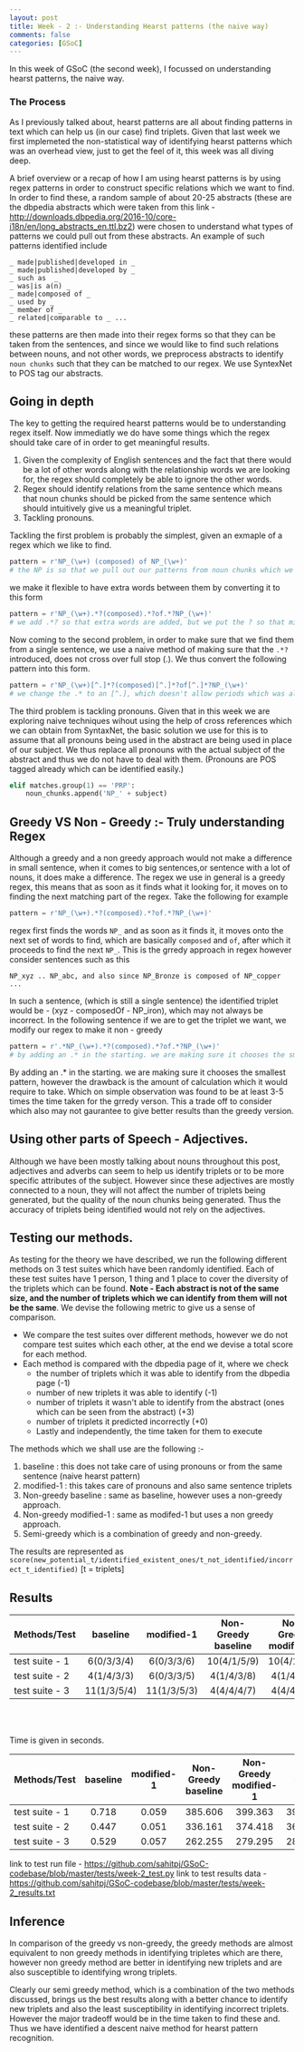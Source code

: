 ```yaml
---
layout: post
title: Week - 2 :- Understanding Hearst patterns (the naive way)
comments: false
categories: [GSoC]
---
```


In this week of GSoC (the second week), I focussed on understanding hearst patterns, the naive way. 

### The Process

As I previously talked about, hearst patterns are all about finding patterns in text which can help us (in our case) find triplets. Given that last week we first implemeted the non-statistical way of identifying hearst patterns which was an overhead view, just to get the feel of it, this week was all diving deep. 

A brief overview or a recap of how I am using hearst patterns is by using regex patterns in order to construct specific relations which we want to find. In order to find these, a random sample of about 20-25 abstracts (these are the dbpedia abstracts which were taken from this link - http://downloads.dbpedia.org/2016-10/core-i18n/en/long_abstracts_en.ttl.bz2) were chosen to understand what types of patterns we could pull out from these abstracts. An example of such patterns identified include 

```
_ made|published|developed in _ 
_ made|published|developed by _
_ such as  _
_ was|is a(n) _
_ made|composed of _
_ used by _
_ member of _
_ related|comparable to _ ...
```
these patterns are then made into their regex forms so that they can be taken from the sentences, and since we would like to find such relations between nouns, and not other words, we preprocess abstracts to identify `noun chunks` such that they can be matched to our regex. We use SyntexNet to POS tag our abstracts.

## Going in depth

The key to getting the required hearst patterns would be to understanding regex itself. Now immediatly we do have some things which the regex should take care of in order to get meaningful results. 

1. Given the complexity of English sentences and the fact that there would be a lot of other words along with the relationship words we are looking for, the regex should completely be able to ignore the other words. 
2. Regex should identify relations from the same sentence which means that noun chunks should be picked from the same sentence which should intuitively give us a meaningful triplet.
3. Tackling pronouns. 

Tackling the first problem is probably the simplest, given an exmaple of a regex which we like to find. 

```python
pattern = r'NP_(\w+) (composed) of NP_(\w+)'
# the NP is so that we pull out our patterns from noun chunks which we earlier talked about.
```

we make it flexible to have extra words between them by converting it to this form 

```python
pattern = r'NP_(\w+).*?(composed).*?of.*?NP_(\w+)'
# we add .*? so that extra words are added, but we put the ? so that minimal words are added.
```

Now coming to the second problem, in order to make sure that we find them from a single sentence, we use a naive method of making sure that the `.*?` introduced, does not cross over full stop (.). We thus convert the following pattern into this form. 

```python
pattern = r'NP_(\w+)[^.]*?(composed)[^.]*?of[^.]*?NP_(\w+)'
# we change the .* to an [^.], which doesn't allow periods which was allowed previously.
```

The third problem is tackling pronouns. Given that in this week we are exploring naive techniques wihout using the help of cross references which we can obtain from SyntaxNet, the basic solution we use for this is to assume that all pronouns being used in the abstract are being used in place of our subject. We thus replace all pronouns with the actual subject of the abstract and thus we do not have to deal with them. (Pronouns are POS tagged already which can be identified easily.)

```python
elif matches.group(1) == 'PRP':
    noun_chunks.append('NP_' + subject)
```

## Greedy VS Non - Greedy :- Truly understanding Regex

Although a greedy and a non greedy approach would not make a difference in small sentence, when it comes to big sentences,or sentence with a lot of nouns, it does make a difference. The regex we use in general is a greedy regex, this means that as soon as it finds what it looking for, it moves on to finding the next matching part of the regex. Take the following for example


```python
pattern = r'NP_(\w+).*?(composed).*?of.*?NP_(\w+)'
```

regex first finds the words `NP_` and as soon as it finds it, it moves onto the next set of words to find, which are basically `composed` and `of`, after which it proceeds to find the next `NP_`. This is the grredy approach in regex however consider sentences such as this 

```
NP_xyz .. NP_abc, and also since NP_Bronze is composed of NP_copper ...
```
In such a sentence, (which is still a single sentence) the identified triplet would be - (xyz - composedOf - NP_iron), which may not always be incorrect. In the following sentence if we are to get the triplet we want, we modify our regex to make it non - greedy

```python
pattern = r'.*NP_(\w+).*?(composed).*?of.*?NP_(\w+)'
# by adding an .* in the starting. we are making sure it chooses the smallest pattern
```
By adding an .* in the starting. we are making sure it chooses the smallest pattern, however the drawback is the amount of calculation which it would require to take. Which on simple observation was found to be at least 3-5 times the time taken for the grredy verson. This a trade off to consider which also may not gaurantee to give better results than the greedy version. 

## Using other parts of Speech - Adjectives.

Although we have been mostly talking about nouns throughout this post, adjectives and adverbs can seem to help us identify triplets or to be more specific attributes of the subject. However since these adjectives are mostly connected to a noun, they will not affect the number of triplets being generated, but the quality of the noun chunks being generated. Thus the accuracy of triplets being identified would not rely on the adjectives.


## Testing our methods. 

As testing for the theory we have described, we run the following different methods on 3 test suites which have been randomly identified. Each of these test suites have 1 person, 1 thing and 1 place to cover the diversity of the triplets which can be found. **Note - Each abstract is not of the same size, and the number of triplets which we can identify from them will not be the same**. We devise the following metric to give us a sense of comparison. 

- We compare the test suites over different methods, however we do not compare test suites which each other, at the end we devise a total score for each method. 
- Each method is compared with the dbpedia page of it, where we check 
  - the number of triplets which it was able to identify from the dbpedia page (-1)
  - number of new triplets it was able to identify (-1)
  - number of triplets it wasn't able to identify from the abstract (ones which can be seen from the abstract) (+3)
  - number of triplets it predicted incorrectly (+0)
  - Lastly and independently, the time taken for them to execute


The methods which we shall use are the following :-

1. baseline : this does not take care of using pronouns or from the same sentence (naive hearst pattern)
2. modified-1 : this takes care of pronouns and also same sentence triplets
3. Non-greedy baseline : same as baseline, however uses a non-greedy approach. 
4. Non-greedy modified-1 : same as modifed-1 but uses a non greedy approach.
5. Semi-greedy which is a combination of greedy and non-greedy.

The results are represented as `score(new_potential_t/identified_existent_ones/t_not_identified/incorrect_t_identified)`
[t = triplets]

## Results

| Methods/Test | baseline | modified-1 | Non-Greedy baseline | Non-Greedy modified-1 |  Semi |
| :---         |     :---:      |     :---:    |    :---:      |     :---:     | :---: |
| test suite - 1 | 6(0/3/3/4) | 6(0/3/3/6) |  10(4/1/5/9) | 10(4/1/5/9) | 3(4/2/3/4) |
| test suite - 2 | 4(1/4/3/3) | 6(0/3/3/5) |  4(1/4/3/8) | 4(1/4/3/8) | 4(1/4/3/4) |
| test suite - 3 | 11(1/3/5/4) | 11(1/3/5/3) |  4(4/4/4/7) | 4(4/4/4/7) | 3(4/5/3/2) |


<br><br>

Time is given in seconds.

| Methods/Test | baseline | modified-1 | Non-Greedy baseline | Non-Greedy modified-1 | Semi |
| :---         |     :---:      |     :---:       |    :---:      |     :---:     | :---: |
| test suite - 1 | 0.718 | 0.059 | 385.606 | 399.363 | 399.727 |
| test suite - 2 | 0.447 | 0.051 | 336.161 | 374.418 | 362.735 |
| test suite - 3 | 0.529 | 0.057 | 262.255 | 279.295 | 287.364 |


link to test run file - https://github.com/sahitpj/GSoC-codebase/blob/master/tests/week-2_test.py
link to test results data - https://github.com/sahitpj/GSoC-codebase/blob/master/tests/week-2_results.txt

## Inference 

In comparison of the greedy vs non-greedy, the greedy methods are almost equivalent to non greedy methods in identifying tripletes which are there, however non greedy method are better in identifying new triplets and are also susceptible to identifying wrong triplets. 

Clearly our semi greedy method, which is a combination of the two methods discussed, brings us the best results along with a better chance to identify new triplets and also the least susceptibility in identifying incorrect triplets. However the major tradeoff would be in the time taken to find these and. Thus we have identified a descent naive method for hearst pattern recognition.
